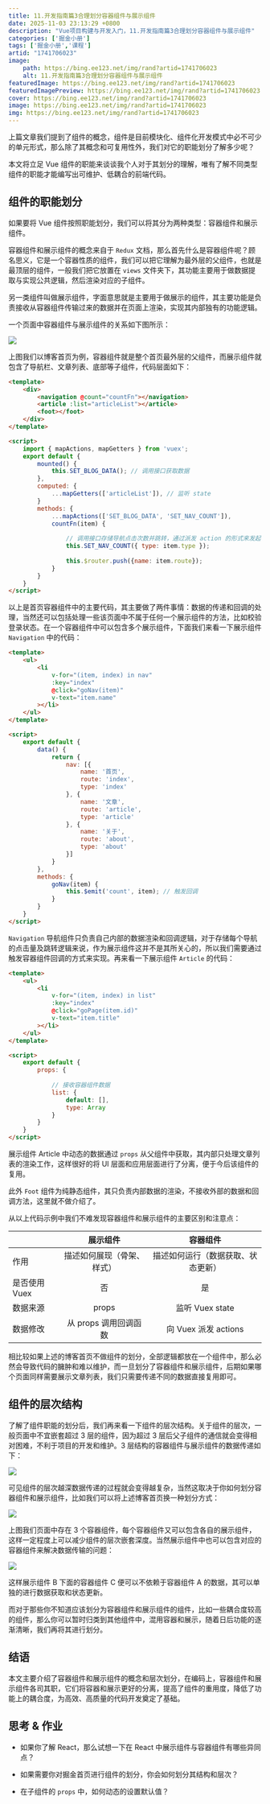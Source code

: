 ```yaml
---
title: 11.开发指南篇3合理划分容器组件与展示组件
date: 2025-11-03 23:13:29 +0800
description: "Vue项目构建与开发入门，11.开发指南篇3合理划分容器组件与展示组件"
categories: ['掘金小册']
tags: ['掘金小册','课程']
artid: "1741706023"
image:
    path: https://bing.ee123.net/img/rand?artid=1741706023
    alt: 11.开发指南篇3合理划分容器组件与展示组件
featuredImage: https://bing.ee123.net/img/rand?artid=1741706023
featuredImagePreview: https://bing.ee123.net/img/rand?artid=1741706023
cover: https://bing.ee123.net/img/rand?artid=1741706023
image: https://bing.ee123.net/img/rand?artid=1741706023
img: https://bing.ee123.net/img/rand?artid=1741706023
---
```




上篇文章我们提到了组件的概念，组件是目前模块化、组件化开发模式中必不可少的单元形式，那么除了其概念和可复用性外，我们对它的职能划分了解多少呢？

本文将立足 Vue 组件的职能来谈谈我个人对于其划分的理解，唯有了解不同类型组件的职能才能编写出可维护、低耦合的前端代码。

## 组件的职能划分

如果要将 Vue 组件按照职能划分，我们可以将其分为两种类型：容器组件和展示组件。

容器组件和展示组件的概念来自于 `Redux` 文档，那么首先什么是容器组件呢？顾名思义，它是一个容器性质的组件，我们可以把它理解为最外层的父组件，也就是最顶层的组件，一般我们把它放置在 `views` 文件夹下，其功能主要用于做数据提取与实现公共逻辑，然后渲染对应的子组件。

另一类组件叫做展示组件，字面意思就是主要用于做展示的组件，其主要功能是负责接收从容器组件传输过来的数据并在页面上渲染，实现其内部独有的功能逻辑。

一个页面中容器组件与展示组件的关系如下图所示：

![](https://p1-jj.byteimg.com/tos-cn-i-t2oaga2asx/gold-user-assets/2018/8/13/16533670555c3f00~tplv-t2oaga2asx-image.image)

上图我们以博客首页为例，容器组件就是整个首页最外层的父组件，而展示组件就包含了导航栏、文章列表、底部等子组件，代码层面如下：

```html
<template>
    <div>
        <navigation @count="countFn"></navigation>
        <article :list="articleList"></article>
        <foot></foot>
    </div>
</template>

<script>
    import { mapActions, mapGetters } from 'vuex';
    export default {
        mounted() {
            this.SET_BLOG_DATA(); // 调用接口获取数据
        },
        computed: {
            ...mapGetters(['articleList']), // 监听 state
        }
        methods: {
            ...mapActions(['SET_BLOG_DATA', 'SET_NAV_COUNT']),
            countFn(item) {
            
                // 调用接口存储导航点击次数并跳转，通过派发 action 的形式来发起 state 变化
                this.SET_NAV_COUNT({ type: item.type });
                
                this.$router.push({name: item.route});
            }
        }
    }
</script>
```

以上是首页容器组件中的主要代码，其主要做了两件事情：数据的传递和回调的处理，当然还可以包括处理一些该页面中不属于任何一个展示组件的方法，比如校验登录状态。在一个容器组件中可以包含多个展示组件，下面我们来看一下展示组件 `Navigation` 中的代码：

```html
<template>
    <ul>
        <li 
            v-for="(item, index) in nav"
            :key="index"
            @click="goNav(item)"
            v-text="item.name"
        ></li>
    </ul>
</template>

<script>
    export default {
        data() {
            return {
                nav: [{
                    name: '首页',
                    route: 'index',
                    type: 'index'
                }, {
                    name: '文章',
                    route: 'article',
                    type: 'article' 
                }, {
                    name: '关于',
                    route: 'about',
                    type: 'about' 
                }]
            }
        },
        methods: {
            goNav(item) {
                this.$emit('count', item); // 触发回调
            }
        }
    }
</script>
```

`Navigation` 导航组件只负责自己内部的数据渲染和回调逻辑，对于存储每个导航的点击量及跳转逻辑来说，作为展示组件这并不是其所关心的，所以我们需要通过触发容器组件回调的方式来实现。再来看一下展示组件 `Article` 的代码：

```html
<template>
    <ul>
        <li 
            v-for="(item, index) in list"
            :key="index"
            @click="goPage(item.id)"
            v-text="item.title"
        ></li>
    </ul>
</template>

<script>
    export default {
        props: {
        
            // 接收容器组件数据
            list: {
                default: [],
                type: Array
            }
        }
    }
</script>
```
展示组件 Article 中动态的数据通过 `props` 从父组件中获取，其内部只处理文章列表的渲染工作，这样很好的将 UI 层面和应用层面进行了分离，便于今后该组件的复用。

此外 `Foot` 组件为纯静态组件，其只负责内部数据的渲染，不接收外部的数据和回调方法，这里就不做介绍了。

从以上代码示例中我们不难发现容器组件和展示组件的主要区别和注意点：

|    |     展示组件      |  容器组件 |
|----------|:-------------:|:------:|
| 作用	 |  描述如何展现（骨架、样式） | 描述如何运行（数据获取、状态更新） |
| 是否使用 Vuex |    否   |  是 |
| 数据来源 | props |    监听 Vuex state |
| 数据修改 | 从 props 调用回调函数 | 向 Vuex 派发 actions |

相比较如果上述的博客首页不做组件的划分，全部逻辑都放在一个组件中，那么必然会导致代码的臃肿和难以维护，而一旦划分了容器组件和展示组件，后期如果哪个页面同样需要展示文章列表，我们只需要传递不同的数据直接复用即可。


## 组件的层次结构

了解了组件职能的划分后，我们再来看一下组件的层次结构。关于组件的层次，一般页面中不宜嵌套超过 3 层的组件，因为超过 3 层后父子组件的通信就会变得相对困难，不利于项目的开发和维护。3 层结构的容器组件与展示组件的数据传递如下：

![](https://p1-jj.byteimg.com/tos-cn-i-t2oaga2asx/gold-user-assets/2018/8/14/165387907893eb84~tplv-t2oaga2asx-image.image)

可见组件的层次越深数据传递的过程就会变得越复杂，当然这取决于你如何划分容器组件和展示组件，比如我们可以将上述博客首页换一种划分方式：

![](https://p1-jj.byteimg.com/tos-cn-i-t2oaga2asx/gold-user-assets/2018/8/14/1653884e4abef22f~tplv-t2oaga2asx-image.image)

上图我们页面中存在 3 个容器组件，每个容器组件又可以包含各自的展示组件，这样一定程度上可以减少组件的层次嵌套深度。当然展示组件中也可以包含对应的容器组件来解决数据传输的问题：

![](https://p1-jj.byteimg.com/tos-cn-i-t2oaga2asx/gold-user-assets/2018/8/14/165388d3df0a32c5~tplv-t2oaga2asx-image.image)

这样展示组件 B 下面的容器组件 C 便可以不依赖于容器组件 A 的数据，其可以单独的进行数据获取和状态更新。

而对于那些你不知道应该划分为容器组件和展示组件的组件，比如一些耦合度较高的组件，那么你可以暂时归类到其他组件中，混用容器和展示，随着日后功能的逐渐清晰，我们再将其进行划分。


## 结语

本文主要介绍了容器组件和展示组件的概念和层次划分，在编码上，容器组件和展示组件各司其职，它们将容器和展示更好的分离，提高了组件的重用度，降低了功能上的耦合度，为高效、高质量的代码开发奠定了基础。

## 思考 & 作业

* 如果你了解 React，那么试想一下在 React 中展示组件与容器组件有哪些异同点？

* 如果需要你对掘金首页进行组件的划分，你会如何划分其结构和层次？

* 在子组件的 `props` 中，如何动态的设置默认值？